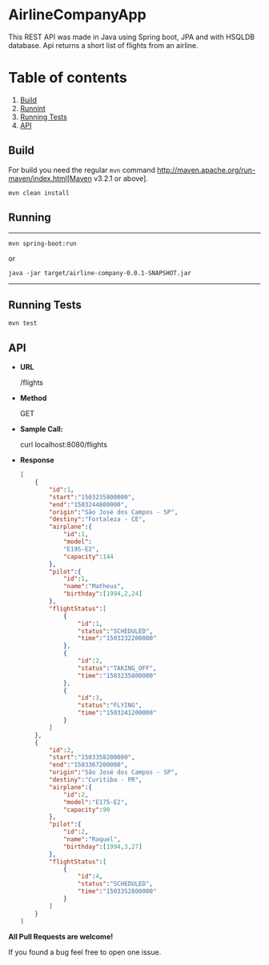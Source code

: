 # AirlineCompanyApp

This REST API was made in Java using Spring boot, JPA and with HSQLDB database. Api returns a short list of flights from an airline.

# Table of contents
1. [Build](#build)
2. [Runnint](#running)
3. [Running Tests](#runningTests)
4. [API](#api)

## Build <a name="build"></a>

For build you need the regular `mvn` command 
http://maven.apache.org/run-maven/index.html[Maven v3.2.1 or above].

	mvn clean install

## Running <a name="running"></a>

----
	mvn spring-boot:run

or

	java -jar target/airline-company-0.0.1-SNAPSHOT.jar
----

## Running Tests <a name="runningTests"></a>

	mvn test

## API <a name="api"></a>

* **URL**

    /flights

* **Method**

    GET

* **Sample Call:**

    curl localhost:8080/flights

* **Response**
    
    ```json
    [
        {
            "id":1,
            "start":"1503235800000",
            "end":"1503244800000",
            "origin":"São José dos Campos - SP",
            "destiny":"Fortaleza - CE",
            "airplane":{
                "id":1,
                "model":
                "E195-E2",
                "capacity":144
            },
            "pilot":{
                "id":1,
                "name":"Matheus",
                "birthday":[1994,2,24]
            },
            "flightStatus":[
                {
                    "id":1,
                    "status":"SCHEDULED",
                    "time":"1503232200000"
                },
                {
                    "id":2,
                    "status":"TAKING_OFF",
                    "time":"1503235800000"
                },
                {
                    "id":3,
                    "status":"FLYING",
                    "time":"1503241200000"
                }
            ]
        },
        {
            "id":2,
            "start":"1503358200000",
            "end":"1503367200000",
            "origin":"São José dos Campos - SP",
            "destiny":"Curitiba - PR",
            "airplane":{
                "id":2,
                "model":"E175-E2",
                "capacity":90
            },
            "pilot":{
                "id":2,
                "name":"Raquel",
                "birthday":[1994,3,27]
            },
            "flightStatus":[
                {
                    "id":4,
                    "status":"SCHEDULED",
                    "time":"1503352800000"
                }
            ]
        }
    ]
    ```

**All Pull Requests are welcome!**

If you found a bug feel free to open one issue.

